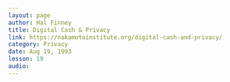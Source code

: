```yaml
---
layout: page
author: Hal Finney
title: Digital Cash & Privacy
link: https://nakamotoinstitute.org/digital-cash-and-privacy/
category: Privacy
date: Aug 19, 1993
lesson: 19
audio: 
---
```

